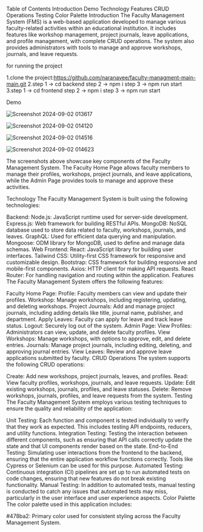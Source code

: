 Table of Contents
Introduction
Demo
Technology
Features
CRUD Operations
Testing
Color Palette
Introduction
The Faculty Management System (FMS) is a web-based application developed to manage various faculty-related activities within an educational institution. It includes features like workshop management, project journals, leave applications, and profile management, with complete CRUD operations. The system also provides administrators with tools to manage and approve workshops, journals, and leave requests.


for running the project 

1.clone the project:https://github.com/naranavee/faculty-managment-main-main.git
2.step 1 -> cd backend step 2 -> npm i step 3 -> npm run start
3.step 1 -> cd frontend step 2 -> npm i step 3 -> npm run start

Demo

![Screenshot 2024-09-02 013617](https://github.com/user-attachments/assets/52be5c9c-895a-47e5-8bdd-937edcf577d0)

![Screenshot 2024-09-02 014120](https://github.com/user-attachments/assets/44a513dd-36ef-496e-a89a-9ce91b06df20)


![Screenshot 2024-09-02 014516](https://github.com/user-attachments/assets/1054fded-4950-4a88-9171-aabbc092784b)

![Screenshot 2024-09-02 014623](https://github.com/user-attachments/assets/1b566526-1192-4a66-b6b0-f3d8c735649b)





The screenshots above showcase key components of the Faculty Management System. The Faculty Home Page allows faculty members to manage their profiles, workshops, project journals, and leave applications, while the Admin Page provides tools to manage and approve these activities.

Technology
The Faculty Management System is built using the following technologies:

Backend:
Node.js: JavaScript runtime used for server-side development.
Express.js: Web framework for building RESTful APIs.
MongoDB: NoSQL database used to store data related to faculty, workshops, journals, and leaves.
GraphQL: Used for efficient data querying and manipulation.
Mongoose: ODM library for MongoDB, used to define and manage data schemas.
Web Frontend:
React: JavaScript library for building user interfaces.
Tailwind CSS: Utility-first CSS framework for responsive and customizable design.
Bootstrap: CSS framework for building responsive and mobile-first components.
Axios: HTTP client for making API requests.
React Router: For handling navigation and routing within the application.
Features
The Faculty Management System offers the following features:

Faculty Home Page:
Profile: Faculty members can view and update their profiles.
Workshop: Manage workshops, including registering, updating, and deleting workshops.
Project Journals: Add and manage project journals, including adding details like title, journal name, publisher, and department.
Apply Leaves: Faculty can apply for leave and track leave status.
Logout: Securely log out of the system.
Admin Page:
View Profiles: Administrators can view, update, and delete faculty profiles.
View Workshops: Manage workshops, with options to approve, edit, and delete entries.
Journals: Manage project journals, including editing, deleting, and approving journal entries.
View Leaves: Review and approve leave applications submitted by faculty.
CRUD Operations
The system supports the following CRUD operations:

Create: Add new workshops, project journals, leaves, and profiles.
Read: View faculty profiles, workshops, journals, and leave requests.
Update: Edit existing workshops, journals, profiles, and leave statuses.
Delete: Remove workshops, journals, profiles, and leave requests from the system.
Testing
The Faculty Management System employs various testing techniques to ensure the quality and reliability of the application:

Unit Testing: Each function and component is tested individually to verify that they work as expected. This includes testing API endpoints, reducers, and utility functions.
Integration Testing: Testing the interaction between different components, such as ensuring that API calls correctly update the state and that UI components render based on the state.
End-to-End Testing: Simulating user interactions from the frontend to the backend, ensuring that the entire application workflow functions correctly. Tools like Cypress or Selenium can be used for this purpose.
Automated Testing: Continuous integration (CI) pipelines are set up to run automated tests on code changes, ensuring that new features do not break existing functionality.
Manual Testing: In addition to automated tests, manual testing is conducted to catch any issues that automated tests may miss, particularly in the user interface and user experience aspects.
Color Palette
The color palette used in this application includes:

#478ba2: Primary color used for consistent styling across the Faculty Management System.
